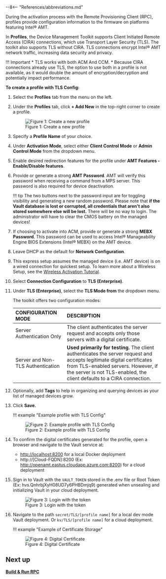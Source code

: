 --8<-- "References/abbreviations.md"

During the activation process with the Remote Provisioning Client (RPC), profiles provide configuration information to the firmware on platforms featuring Intel® AMT.

In **Profiles**, the Device Management Toolkit supports Client Initiated Remote Access (CIRA) connections, which use Transport Layer Security (TLS). The toolkit also supports TLS without CIRA. TLS connections encrypt Intel® AMT network traffic, increasing data security and privacy.

!!! Important
    * TLS works with both ACM And CCM.
    * Because CIRA connections already use TLS, the option to use both in a profile is not available, as it would double the amount of encryption/decryption and potentially impact performance.


**To create a profile with TLS Config:**

1. Select the **Profiles** tab from the menu on the left.

2. Under the **Profiles** tab, click **+ Add New** in the top-right corner to create a profile.
    <figure class="figure-image">
    <img src="..\..\..\assets\images\RPS_NewProfile.png" alt="Figure 1: Create a new profile">
    <figcaption>Figure 1: Create a new profile</figcaption>
    </figure>

3. Specify a **Profile Name** of your choice.

4. Under **Activation Mode**, select either **Client Control Mode** or **Admin Control Mode** from the dropdown menu.

5. Enable desired redirection features for the profile under **AMT Features - Enable/Disable features**. 

6. Provide or generate a strong **AMT Password**. AMT will verify this password when receiving a command from a MPS server. This password is also required for device deactivation.

    !!! tip
        The two buttons next to the password input are for toggling visibility and generating a new random password. Please note that **if the Vault database is lost or corrupted, all credentials that aren't also stored somewhere else will be lost.** There will be no way to login. The administrator will have to clear the CMOS battery on the managed devices!
   
7. If choosing to activate into ACM, provide or generate a strong **MEBX Password**. This password can be used to access Intel® Manageability Engine BIOS Extensions (Intel® MEBX) on the AMT device.

8. Leave DHCP as the default for **Network Configuration**.

9. This express setup assumes the managed device (i.e. AMT device) is on a wired connection for quickest setup.  To learn more about a Wireless Setup, see the [Wireless Activation Tutorial](../../Tutorials/createWiFiConfig.md).

10. Select **Connection Configuration** to **TLS (Enterprise)**.

11. Under **TLS (Enterprise)**, select the **TLS Mode from** the dropdown menu. 
    
    The toolkit offers two configuration modes: 

    | CONFIGURATION MODE           | DESCRIPTION                           |
    | :--------------------------- | :------------------------------------ |
    | Server Authentication Only | The client authenticates the server request and accepts only those servers with a digital certificate. |
    | Server and Non-TLS Authentication | **Used primarily for testing.** The client authenticates the server request and accepts legitimate digital certificates from TLS-enabled servers. However, if the server is not TLS-enabled, the client defaults to a CIRA connection.|
    
    <!-- | Mutual TLS Authentication Only | Both client and server **must** have certs. The client cert is signed by the server cert. |
    | Mutual and Non-TLS Authentication | **Used primarily for testing.** Both client and server certs are expected. The client authenticates the server request and accepts legitimate digital certificates from TLS-enabled servers. However, if the server is not TLS-enabled, the client defaults to a CIRA connection.   | -->

12. Optionally, add **Tags** to help in organizing and querying devices as your list of managed devices grow.

13. Click **Save.**

    !!! example "Example profile with TLS Config"
         <figure class="figure-image">
         <img src="..\..\..\assets\images\RPS_CreateProfileTLSConfig.png" alt="Figure 2: Example profile with TLS Config">
         <figcaption>Figure 2: Example profile with TLS Config</figcaption>
         </figure>

14. To confirm the digital certificates generated for the profile, open a browser and navigate to the Vault service at:

    - [http://localhost:8200](http://localhost:8200) for a local Docker deployment
    - http://[Cloud-FQDN]:8200 (Ex: http://openamt.eastus.cloudapp.azure.com:8200) for a cloud deployment

15. Sign in to Vault with the `VAULT_TOKEN` stored in the .env file or Root Token (Ex: hvs.QnhrbjXyH08UD7y6PHBDmjq9) generated when unsealing and initializing Vault in your cloud deployment.

    <figure class="figure-image">
         <img src="..\..\..\assets\images\VaultLogin.png" alt="Figure 3: Login with the token">
         <figcaption>Figure 3: Login with the token</figcaption>
    </figure>

16. Navigate to the path `secret/TLS/[profile name]` for a local dev mode Vault deployment. Or `kv/TLS/[profile name]` for a cloud deployment.

    !!! example "Example of Certificate Storage"
        <figure class="figure-image">
        <img src="..\..\..\assets\images\CertExample.png" alt="Figure 4: Digital Certificate">
        <figcaption>Figure 4: Digital Certificate</figcaption>
        </figure>

## Next up
**[Build & Run RPC](../../GetStarted/Cloud/buildRPC.md)**

